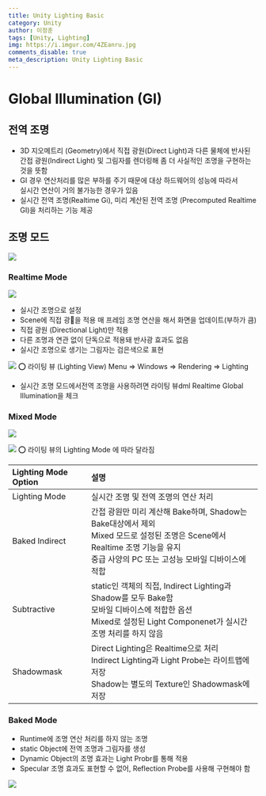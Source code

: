 ```yaml
---
title: Unity Lighting Basic
category: Unity
author: 이정훈
tags: [Unity, Lighting]
img: https://i.imgur.com/4ZEanru.jpg
comments_disable: true
meta_description: Unity Lighting Basic
---
```

# Global Illumination (GI)

## 전역 조명
- 3D 지오메트리 (Geometry)에서 직접 광원(Direct Light)과 다른 물체에 반사된 간접 광원(Indirect Light) 및 그림자를 렌더링해 좀 더 사실적인 조명을 구현하는 것을 뜻함
- GI 경우 연산처리를 많은 부하를 주기 때문에 대상 하드웨어의 성능에 따라서 <br>실시간 연산이 거의 불가능한 경우가 있음
- 실시간 전역 조명(Realtime Gi), 미리 계산된 전역 조명 (Precomputed Realtime GI)을 처리하는 기능 제공

## 조명 모드

![](https://i.imgur.com/TlGizbZ.jpg)

### Realtime Mode

![](https://i.imgur.com/4ZEanru.jpg)

- 실시간 조명으로 설정
- Scene에 직접 광🔆을 적용 매 프레임 조명 연산을 해서 화면을 업데이트(부하가 큼)
- 직접 광원 (Directional Light)만 적용
- 다른 조명과 연관 없이 단독으로 적용돼 반사광 효과도 없음 
- 실시간 조명으로 생기는 그림자는 검은색으로 표현

![](https://i.imgur.com/3FaolYM.jpg)
⭕️ 라이팅 뷰 (Lighting View)  Menu => Windows => Rendering => Lighting

- 실시간 조명 모드에서전역 조명을 사용하려면 라이팅 뷰dml Realtime Global Illumination을 체크

### Mixed Mode

![](https://i.imgur.com/t1ZKheP.jpg)


![](https://i.imgur.com/wqSqfj9.jpg)
⭕️ 라이팅 뷰의 Lighting Mode 에 따라 달라짐

|Lighting Mode Option|설명|
|:--|:--|
|Lighting Mode|실시간 조명 및 전역 조명의 연산 처리|
|Baked Indirect|간접 광원만 미리 계산해 Bake하며, Shadow는 Bake대상에서 제외<br>Mixed 모드로 설정된 조명은 Scene에서 Realtime 조명 기능을 유지<br>중급 사양의 PC 또는 고성능 모바일 디바이스에 적합|
|Subtractive|static인 객체의 직접, Indirect Lighting과 Shadow를 모두 Bake함<br>모바일 디바이스에 적합한 옵션<br>Mixed로 설정된 Light Componenet가 실시간 조명 처리를 하지 않음|
|Shadowmask|Direct Lighting은 Realtime으로 처리<br>Indirect Lighting과 Light Probe는 라이트맵에 저장<br>Shadow는 별도의 Texture인 Shadowmask에 저장|

### Baked Mode
- Runtime에 조명 연산 처리를 하지 않는 조명
- static Object에 전역 조명과 그림자를 생성
- Dynamic Object의 조명 효과는 Light Probr를 통해 적용
- Specular 조명 효과도 표현할 수 없어, Reflection Probe를 사용해 구현해야 함

![](https://i.imgur.com/EmMQ4zu.jpg)
